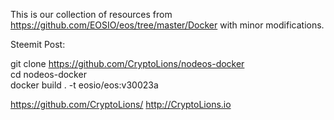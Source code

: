 This is our collection of resources from https://github.com/EOSIO/eos/tree/master/Docker with minor modifications.


Steemit Post: 

git clone https://github.com/CryptoLions/nodeos-docker  
cd nodeos-docker  
docker build . -t eosio/eos:v30023a  


https://github.com/CryptoLions/
http://CryptoLions.io

